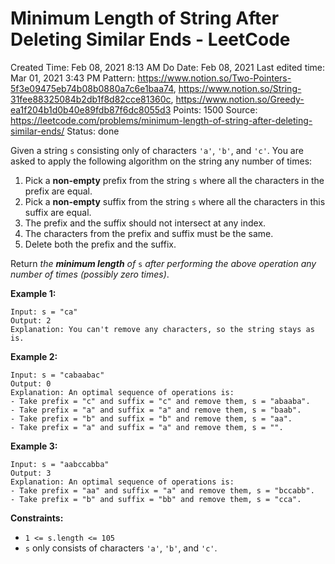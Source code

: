 # Minimum Length of String After Deleting Similar Ends - LeetCode

Created Time: Feb 08, 2021 8:13 AM
Do Date: Feb 08, 2021
Last edited time: Mar 01, 2021 3:43 PM
Pattern: https://www.notion.so/Two-Pointers-5f3e09475eb74b08b0880a7c6e1baa74, https://www.notion.so/String-31fee88325084b2db1f8d82cce81360c, https://www.notion.so/Greedy-ea1f204b1d0b40e89fdb87f6dc8055d3
Points: 1500
Source: https://leetcode.com/problems/minimum-length-of-string-after-deleting-similar-ends/
Status: done

Given a string `s` consisting only of characters `'a'`, `'b'`, and `'c'`. You are asked to apply the following algorithm on the string any number of times:

1. Pick a **non-empty** prefix from the string `s` where all the characters in the prefix are equal.
2. Pick a **non-empty** suffix from the string `s` where all the characters in this suffix are equal.
3. The prefix and the suffix should not intersect at any index.
4. The characters from the prefix and suffix must be the same.
5. Delete both the prefix and the suffix.

Return *the **minimum length** of* `s` *after performing the above operation any number of times (possibly zero times)*.

**Example 1:**

```
Input: s = "ca"
Output: 2
Explanation: You can't remove any characters, so the string stays as is.

```

**Example 2:**

```
Input: s = "cabaabac"
Output: 0
Explanation: An optimal sequence of operations is:
- Take prefix = "c" and suffix = "c" and remove them, s = "abaaba".
- Take prefix = "a" and suffix = "a" and remove them, s = "baab".
- Take prefix = "b" and suffix = "b" and remove them, s = "aa".
- Take prefix = "a" and suffix = "a" and remove them, s = "".
```

**Example 3:**

```
Input: s = "aabccabba"
Output: 3
Explanation: An optimal sequence of operations is:
- Take prefix = "aa" and suffix = "a" and remove them, s = "bccabb".
- Take prefix = "b" and suffix = "bb" and remove them, s = "cca".

```

**Constraints:**

- `1 <= s.length <= 105`
- `s` only consists of characters `'a'`, `'b'`, and `'c'`.